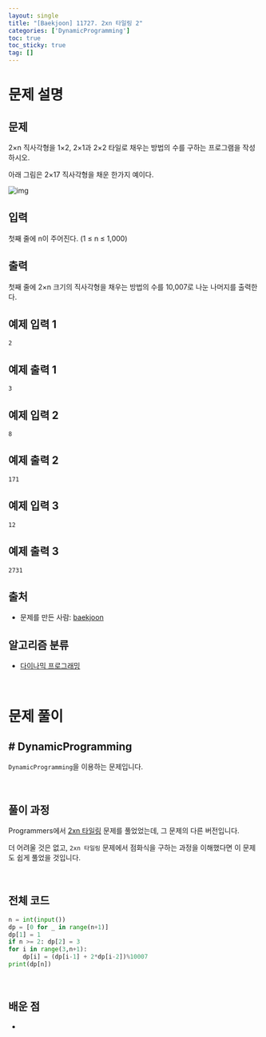 ```yaml
---
layout: single
title: "[Baekjoon] 11727. 2xn 타일링 2"
categories: ['DynamicProgramming']
toc: true
toc_sticky: true
tag: []
---
```


# 문제 설명

## 문제

2×n 직사각형을 1×2, 2×1과 2×2 타일로 채우는 방법의 수를 구하는 프로그램을 작성하시오.

아래 그림은 2×17 직사각형을 채운 한가지 예이다.

![img](https://www.acmicpc.net/upload/images/t2n2122.gif)

## 입력

첫째 줄에 n이 주어진다. (1 ≤ n ≤ 1,000)

## 출력

첫째 줄에 2×n 크기의 직사각형을 채우는 방법의 수를 10,007로 나눈 나머지를 출력한다.

## 예제 입력 1 

```
2
```

## 예제 출력 1 

```
3
```

## 예제 입력 2 

```
8
```

## 예제 출력 2 

```
171
```

## 예제 입력 3 

```
12
```

## 예제 출력 3 

```
2731
```

## 출처

- 문제를 만든 사람: [baekjoon](https://www.acmicpc.net/user/baekjoon)

## 알고리즘 분류

- [다이나믹 프로그래밍](https://www.acmicpc.net/problem/tag/25)

<br>

# 문제 풀이

## \# DynamicProgramming

`DynamicProgramming`을 이용하는 문제입니다. 

<br>

## 풀이 과정

Programmers에서 [2xn 타일링](https://wowo0709.github.io/algorithm/dynamicprogramming/Programmers-2-x-n-%ED%83%80%EC%9D%BC%EB%A7%81/) 문제를 풀었었는데, 그 문제의 다른 버전입니다. 

더 어려울 것은 없고, `2xn 타일링` 문제에서 점화식을 구하는 과정을 이해했다면 이 문제도 쉽게 풀었을 것입니다. 





<br>

## 전체 코드

```python
n = int(input())
dp = [0 for _ in range(n+1)]
dp[1] = 1
if n >= 2: dp[2] = 3
for i in range(3,n+1):
    dp[i] = (dp[i-1] + 2*dp[i-2])%10007
print(dp[n])
```





<br>

## 배운 점

* 
















